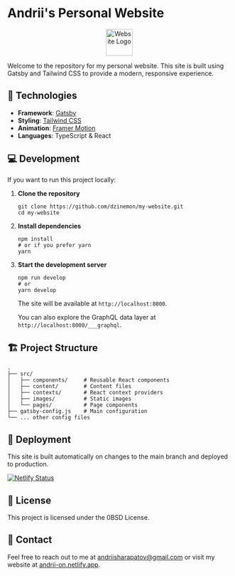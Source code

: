 # Andrii's Personal Website

<p align="center">
  <img alt="Website Logo" src="https://www.gatsbyjs.com/Gatsby-Monogram.svg" width="60" />
</p>

Welcome to the repository for my personal website. This site is built using Gatsby and Tailwind CSS to provide a modern, responsive experience.

## 🚀 Technologies

- **Framework**: [Gatsby](https://www.gatsbyjs.com/)
- **Styling**: [Tailwind CSS](https://tailwindcss.com/)
- **Animation**: [Framer Motion](https://www.framer.com/motion/)
- **Languages**: TypeScript & React

## 💻 Development

If you want to run this project locally:

1. **Clone the repository**

   ```shell
   git clone https://github.com/dzinemon/my-website.git
   cd my-website
   ```

2. **Install dependencies**

   ```shell
   npm install
   # or if you prefer yarn
   yarn
   ```

3. **Start the development server**

   ```shell
   npm run develop
   # or
   yarn develop
   ```

   The site will be available at `http://localhost:8000`.

   You can also explore the GraphQL data layer at `http://localhost:8000/___graphql`.

## 🏗️ Project Structure

```
.
├── src/
│   ├── components/     # Reusable React components
│   ├── content/        # Content files
│   ├── contexts/       # React context providers
│   ├── images/         # Static images
│   └── pages/          # Page components
├── gatsby-config.js    # Main configuration
└── ... other config files
```

## 🔄 Deployment

This site is built automatically on changes to the main branch and deployed to production.

[![Netlify Status](https://api.netlify.com/api/v1/badges/aee78747-075a-4cf6-84df-f65fab6b9bcd/deploy-status)](https://app.netlify.com/sites/andrii-on/deploys)

## 📝 License

This project is licensed under the 0BSD License.

## 📧 Contact

Feel free to reach out to me at [andriisharapatov@gmail.com](mailto:andriisharapatov@gmail.com) or visit my website at [andrii-on.netlify.app](https://andrii-on.netlify.app/).
